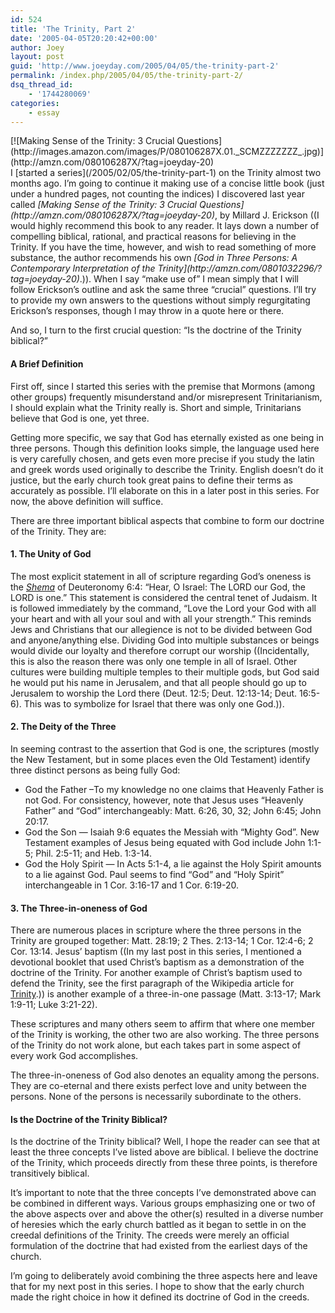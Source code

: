 ```yaml
---
id: 524
title: 'The Trinity, Part 2'
date: '2005-04-05T20:20:42+00:00'
author: Joey
layout: post
guid: 'http://www.joeyday.com/2005/04/05/the-trinity-part-2'
permalink: /index.php/2005/04/05/the-trinity-part-2/
dsq_thread_id:
    - '1744280069'
categories:
    - essay
---
```


<div class="lpic">[![Making Sense of the Trinity: 3 Crucial Questions](http://images.amazon.com/images/P/080106287X.01._SCMZZZZZZZ_.jpg)](http://amzn.com/080106287X/?tag=joeyday-20)</div>I [started a series](/2005/02/05/the-trinity-part-1) on the Trinity almost two months ago. I’m going to continue it making use of a concise little book (just under a hundred pages, not counting the indices) I discovered last year called <cite>[Making Sense of the Trinity: 3 Crucial Questions](http://amzn.com/080106287X/?tag=joeyday-20)</cite>, by Millard J. Erickson ((I would highly recommend this book to any reader. It lays down a number of compelling biblical, rational, and practical reasons for believing in the Trinity. If you have the time, however, and wish to read something of more substance, the author recommends his own <cite>[God in Three Persons: A Contemporary Interpretation of the Trinity](http://amzn.com/0801032296/?tag=joeyday-20)</cite>.)). When I say “make use of” I mean simply that I will follow Erickson’s outline and ask the same three “crucial” questions. I’ll try to provide my own answers to the questions without simply regurgitating Erickson’s responses, though I may throw in a quote here or there.

And so, I turn to the first crucial question: “Is the doctrine of the Trinity biblical?”

#### A Brief Definition

First off, since I started this series with the premise that Mormons (among other groups) frequently misunderstand and/or misrepresent Trinitarianism, I should explain what the Trinity really is. Short and simple, Trinitarians believe that God is one, yet three.

Getting more specific, we say that God has eternally existed as one being in three persons. Though this definition looks simple, the language used here is very carefully chosen, and gets even more precise if you study the latin and greek words used originally to describe the Trinity. English doesn’t do it justice, but the early church took great pains to define their terms as accurately as possible. I’ll elaborate on this in a later post in this series. For now, the above definition will suffice.

There are three important biblical aspects that combine to form our doctrine of the Trinity. They are:

#### 1. The Unity of God

The most explicit statement in all of scripture regarding God’s oneness is the *[Shema](http://en.wikipedia.org/wiki/Shema)* of Deuteronomy 6:4: “Hear, O Israel: The LORD our God, the LORD is one.” This statement is considered the central tenet of Judaism. It is followed immediately by the command, “Love the Lord your God with all your heart and with all your soul and with all your strength.” This reminds Jews and Christians that our allegience is not to be divided between God and anyone/anything else. Dividing God into multiple substances or beings would divide our loyalty and therefore corrupt our worship ((Incidentally, this is also the reason there was only one temple in all of Israel. Other cultures were building multiple temples to their multiple gods, but God said he would put his name in Jerusalem, and that all people should go up to Jerusalem to worship the Lord there (Deut. 12:5; Deut. 12:13-14; Deut. 16:5-6). This was to symbolize for Israel that there was only one God.)).

#### 2. The Deity of the Three

In seeming contrast to the assertion that God is one, the scriptures (mostly the New Testament, but in some places even the Old Testament) identify three distinct persons as being fully God:

- God the Father –To my knowledge no one claims that Heavenly Father is not God. For consistency, however, note that Jesus uses “Heavenly Father” and “God” interchangeably: Matt. 6:26, 30, 32; John 6:45; John 20:17.
- God the Son — Isaiah 9:6 equates the Messiah with “Mighty God”. New Testament examples of Jesus being equated with God include John 1:1-5; Phil. 2:5-11; and Heb. 1:3-14.
- God the Holy Spirit — In Acts 5:1-4, a lie against the Holy Spirit amounts to a lie against God. Paul seems to find “God” and “Holy Spirit” interchangeable in 1 Cor. 3:16-17 and 1 Cor. 6:19-20.

#### 3. The Three-in-oneness of God

There are numerous places in scripture where the three persons in the Trinity are grouped together: Matt. 28:19; 2 Thes. 2:13-14; 1 Cor. 12:4-6; 2 Cor. 13:14. Jesus’ baptism ((In my last post in this series, I mentioned a devotional booklet that used Christ’s baptism as a demonstration of the doctrine of the Trinity. For another example of Christ’s baptism used to defend the Trinity, see the first paragraph of the Wikipedia article for [Trinity](http://en.wikipedia.org/wiki/Trinity).)) is another example of a three-in-one passage (Matt. 3:13-17; Mark 1:9-11; Luke 3:21-22).

These scriptures and many others seem to affirm that where one member of the Trinity is working, the other two are also working. The three persons of the Trinity do not work alone, but each takes part in some aspect of every work God accomplishes.

The three-in-oneness of God also denotes an equality among the persons. They are co-eternal and there exists perfect love and unity between the persons. None of the persons is necessarily subordinate to the others.

#### Is the Doctrine of the Trinity Biblical?

Is the doctrine of the Trinity biblical? Well, I hope the reader can see that at least the three concepts I’ve listed above are biblical. I believe the doctrine of the Trinity, which proceeds directly from these three points, is therefore transitively biblical.

It’s important to note that the three concepts I’ve demonstrated above can be combined in different ways. Various groups emphasizing one or two of the above aspects over and above the other(s) resulted in a diverse number of heresies which the early church battled as it began to settle in on the creedal definitions of the Trinity. The creeds were merely an official formulation of the doctrine that had existed from the earliest days of the church.

I’m going to deliberately avoid combining the three aspects here and leave that for my next post in this series. I hope to show that the early church made the right choice in how it defined its doctrine of God in the creeds.